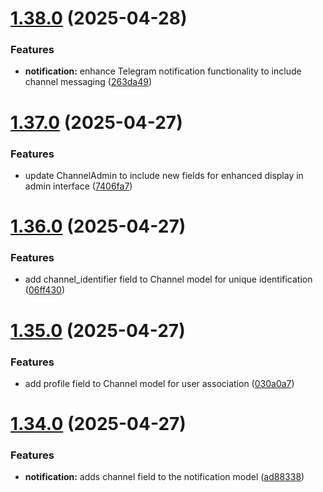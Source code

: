 # [1.38.0](https://github.com/ghorbani-mohammad/Crypto-Assets-Monitoring/compare/v1.37.0...v1.38.0) (2025-04-28)


### Features

* **notification:** enhance Telegram notification functionality to include channel messaging ([263da49](https://github.com/ghorbani-mohammad/Crypto-Assets-Monitoring/commit/263da49a10b60c3fd68882c918762c2ff54bf4fb))



# [1.37.0](https://github.com/ghorbani-mohammad/Crypto-Assets-Monitoring/compare/v1.36.0...v1.37.0) (2025-04-27)


### Features

* update ChannelAdmin to include new fields for enhanced display in admin interface ([7406fa7](https://github.com/ghorbani-mohammad/Crypto-Assets-Monitoring/commit/7406fa7996b1e1c7f68bde923e97d26b04fec3bf))



# [1.36.0](https://github.com/ghorbani-mohammad/Crypto-Assets-Monitoring/compare/v1.35.0...v1.36.0) (2025-04-27)


### Features

* add channel_identifier field to Channel model for unique identification ([06ff430](https://github.com/ghorbani-mohammad/Crypto-Assets-Monitoring/commit/06ff430e6c0e128e3442dfebac0270242e0df2a2))



# [1.35.0](https://github.com/ghorbani-mohammad/Crypto-Assets-Monitoring/compare/v1.34.0...v1.35.0) (2025-04-27)


### Features

* add profile field to Channel model for user association ([030a0a7](https://github.com/ghorbani-mohammad/Crypto-Assets-Monitoring/commit/030a0a7904c317fce3ef55f18b8ae974a58edcd8))



# [1.34.0](https://github.com/ghorbani-mohammad/Crypto-Assets-Monitoring/compare/v1.33.0...v1.34.0) (2025-04-27)


### Features

* **notification:** adds channel field to the notification model ([ad88338](https://github.com/ghorbani-mohammad/Crypto-Assets-Monitoring/commit/ad88338ef63a0112a6e7b6cf2ae217cb7777ebd7))




